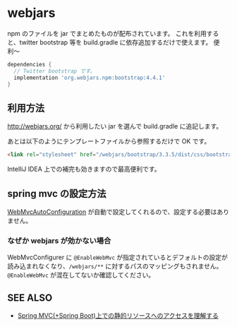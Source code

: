 # webjars

npm のファイルを jar でまとめたものが配布されています。
これを利用すると、twitter bootstrap 等を build.gradle に依存追加するだけで使えます。
便利〜

```groovy
dependencies {
  // Twitter bootstrap です。
  implementation 'org.webjars.npm:bootstrap:4.4.1'
}
```

## 利用方法

http://webjars.org/ から利用したい jar を選んで build.gradle に追記します。

あとは以下のようにテンプレートファイルから参照するだけで OK です。
```html
<link rel="stylesheet" href="/webjars/bootstrap/3.3.5/dist/css/bootstrap.min.css">
```

IntelliJ IDEA 上での補完も効きますので最高便利です。

## spring mvc の設定方法

[WebMvcAutoConfiguration](https://github.com/spring-projects/spring-boot/blob/master/spring-boot-autoconfigure/src/main/java/org/springframework/boot/autoconfigure/web/WebMvcAutoConfiguration.java) が自動で設定してくれるので、設定する必要はありません。

### なぜか webjars が効かない場合

WebMvcConfigurer に `@EnableWebMvc` が指定されているとデフォルトの設定が読み込まれなくなり、`/webjars/**` に対するパスのマッピングもされません。`@EnableWebMvc` が混在してないか確認してください。

## SEE ALSO

 * [Spring MVC(+Spring Boot)上での静的リソースへのアクセスを理解する](http://qiita.com/kazuki43zoo/items/e12a72d4ac4de418ee37)
